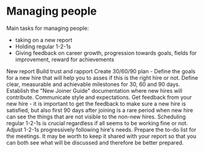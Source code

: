 # Managing people
Main tasks for managing people:
* taking on a new report
* Holding regular 1-2-1s
* Giving feedback on career growth, progression towards goals, fields for improvement, reward for achievements


New report
Build trust and rapport
Create 30/60/90 plan - Define the goals for a new hire that will help you to asses if this is the right hire or not. Define clear, measurable and achievable milestones for 30, 60 and 90 days.
Establish the "New Joiner Guide" documentation where new hires will contribute.
Communicate style and expectations.
Get feedback from your new hire - it is important to get the feedback to make sure a new hire is satisfied, but also first 90 days after joining is a rare period when new hire can see the things that are not visible to the non-new hires.
Scheduling regular 1-2-1s is crucial regardless if all seems to be working fine or not.
Adjust 1-2-1s progressively following hire's needs.
Prepare the to-do list for the meetings. It may be worth to keep it shared with your report so that you can both see what will be discussed and therefore be better prepared.

